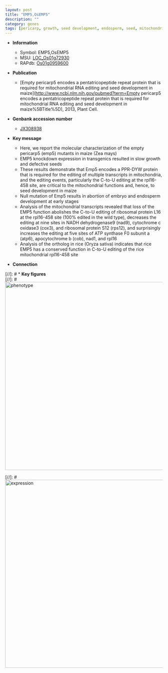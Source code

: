 ```yaml
---
layout: post
title: "EMP5,OsEMP5"
description: ""
category: genes
tags: [pericarp, growth, seed development, endosperm, seed, mitochondria]
---
```


* **Information**  
    + Symbol: EMP5,OsEMP5  
    + MSU: [LOC_Os01g72930](http://rice.plantbiology.msu.edu/cgi-bin/ORF_infopage.cgi?orf=LOC_Os01g72930)  
    + RAPdb: [Os01g0959600](http://rapdb.dna.affrc.go.jp/viewer/gbrowse_details/irgsp1?name=Os01g0959600)  

* **Publication**  
    + [Empty pericarp5 encodes a pentatricopeptide repeat protein that is required for mitochondrial RNA editing and seed development in maize](http://www.ncbi.nlm.nih.gov/pubmed?term=Empty pericarp5 encodes a pentatricopeptide repeat protein that is required for mitochondrial RNA editing and seed development in maize%5BTitle%5D), 2013, Plant Cell.

* **Genbank accession number**  
    + [JX308938](http://www.ncbi.nlm.nih.gov/nuccore/JX308938)

* **Key message**  
    + Here, we report the molecular characterization of the empty pericarp5 (emp5) mutants in maize (Zea mays)
    + EMP5 knockdown expression in transgenics resulted in slow growth and defective seeds
    + These results demonstrate that Emp5 encodes a PPR-DYW protein that is required for the editing of multiple transcripts in mitochondria, and the editing events, particularly the C-to-U editing at the rpl16-458 site, are critical to the mitochondrial functions and, hence, to seed development in maize
    + Null mutation of Emp5 results in abortion of embryo and endosperm development at early stages
    + Analysis of the mitochondrial transcripts revealed that loss of the EMP5 function abolishes the C-to-U editing of ribosomal protein L16 at the rpl16-458 site (100% edited in the wild type), decreases the editing at nine sites in NADH dehydrogenase9 (nad9), cytochrome c oxidase3 (cox3), and ribosomal protein S12 (rps12), and surprisingly increases the editing at five sites of ATP synthase F0 subunit a (atp6), apocytochrome b (cob), nad1, and rpl16
    + Analysis of the ortholog in rice (Oryza sativa) indicates that rice EMP5 has a conserved function in C-to-U editing of the rice mitochondrial rpl16-458 site

* **Connection**  

[//]: # * **Key figures**  
[//]: # <img src="http://funRiceGenes.github.io/images/EMP5.pheno.png" alt="phenotype"  style="width: 600px;"/>

[//]: # <img src="http://funRiceGenes.github.io/images/EMP5.exp.png" alt="expression"  style="width: 600px;"/>


